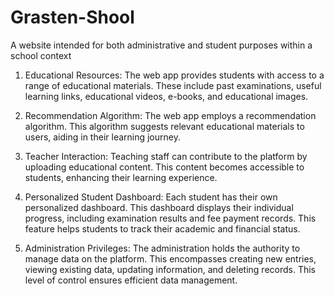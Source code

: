 # Grasten-Shool
A website intended for both administrative and student purposes within a school context 


1. Educational Resources: The web app provides students with access to a range of educational materials.
   These include past examinations, useful learning links, educational videos, e-books, and educational images.

2. Recommendation Algorithm: The web app employs a recommendation algorithm.
   This algorithm suggests relevant educational materials to users, aiding in their learning journey.

3. Teacher Interaction: Teaching staff can contribute to the platform by uploading educational content. 
   This content becomes accessible to students, enhancing their learning experience.

4. Personalized Student Dashboard: Each student has their own personalized dashboard.
   This dashboard displays their individual progress, including examination results and fee payment records.
   This feature helps students to track their academic and financial status.

5. Administration Privileges:
   The administration holds the authority to manage data on the platform.
   This encompasses creating new entries, viewing existing data, updating information, and deleting records.
   This level of control ensures efficient data management.
